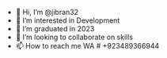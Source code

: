 - 👋 Hi, I’m @jibran32
- 👀 I’m interested in Development
- 🌱 I’m graduated in 2023
- 💞️ I’m looking to collaborate on skills
- 📫 How to reach me WA # +923489366944

<!---
jibran32/jibran32 is a ✨ special ✨ repository because its `README.md` (this file) appears on your GitHub profile.
You can click the Preview link to take a look at your changes.
--->
